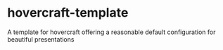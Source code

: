 # hovercraft-template
A template for hovercraft offering a reasonable default configuration for beautiful presentations
